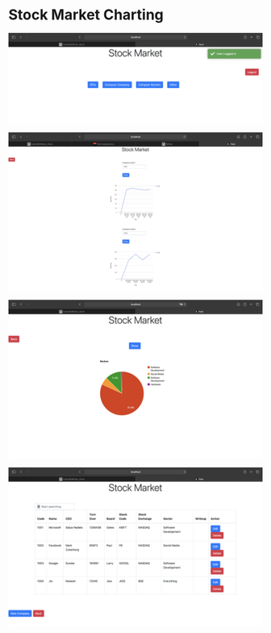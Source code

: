 # Stock Market Charting


![Admin Landing Page](/Screenshots/admin.png)

![Graph](/Screenshots/charts.png)

![Pie](/Screenshots/Pie.png)

![Company](/Screenshots/Companies.png)

